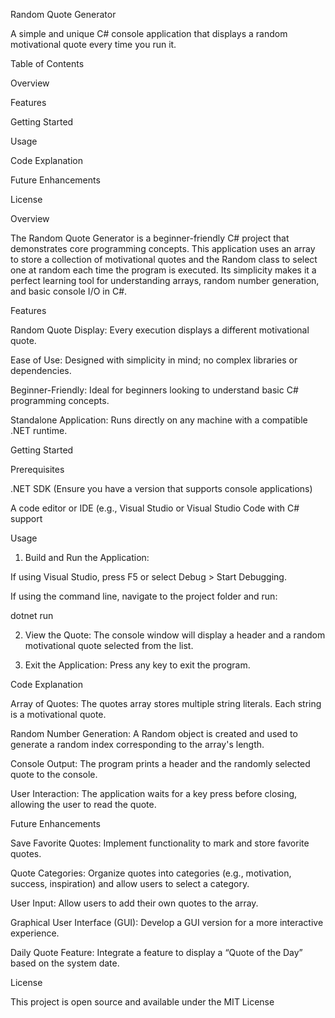 
Random Quote Generator

A simple and unique C# console application that displays a random motivational quote every time you run it.

Table of Contents

Overview

Features

Getting Started

Usage

Code Explanation

Future Enhancements

License


Overview

The Random Quote Generator is a beginner-friendly C# project that demonstrates core programming concepts. This application uses an array to store a collection of motivational quotes and the Random class to select one at random each time the program is executed. Its simplicity makes it a perfect learning tool for understanding arrays, random number generation, and basic console I/O in C#.

Features

Random Quote Display: Every execution displays a different motivational quote.

Ease of Use: Designed with simplicity in mind; no complex libraries or dependencies.

Beginner-Friendly: Ideal for beginners looking to understand basic C# programming concepts.

Standalone Application: Runs directly on any machine with a compatible .NET runtime.


Getting Started

Prerequisites

.NET SDK (Ensure you have a version that supports console applications)

A code editor or IDE (e.g., Visual Studio or Visual Studio Code with C# support



Usage

1. Build and Run the Application:

If using Visual Studio, press F5 or select Debug > Start Debugging.

If using the command line, navigate to the project folder and run:

dotnet run



2. View the Quote:
The console window will display a header and a random motivational quote selected from the list.


3. Exit the Application:
Press any key to exit the program.



Code Explanation

Array of Quotes:
The quotes array stores multiple string literals. Each string is a motivational quote.

Random Number Generation:
A Random object is created and used to generate a random index corresponding to the array's length.

Console Output:
The program prints a header and the randomly selected quote to the console.

User Interaction:
The application waits for a key press before closing, allowing the user to read the quote.


Future Enhancements

Save Favorite Quotes: Implement functionality to mark and store favorite quotes.

Quote Categories: Organize quotes into categories (e.g., motivation, success, inspiration) and allow users to select a category.

User Input: Allow users to add their own quotes to the array.

Graphical User Interface (GUI): Develop a GUI version for a more interactive experience.

Daily Quote Feature: Integrate a feature to display a “Quote of the Day” based on the system date.


License

This project is open source and available under the MIT License
